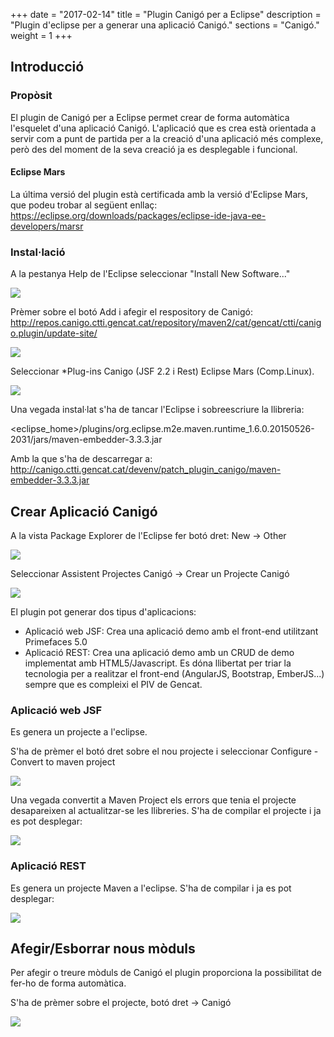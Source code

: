 +++
date        = "2017-02-14"
title       = "Plugin Canigó per a Eclipse"
description = "Plugin d'eclipse per a generar una aplicació Canigó."
sections    = "Canigó."
weight      = 1
+++

## Introducció

### Propòsit

El plugin de Canigó per a Eclipse permet crear de forma automàtica l'esquelet d'una aplicació Canigó. L'aplicació que es crea està orientada a servir com a punt de partida per a la creació d'una aplicació més complexe, però des del moment de la seva creació ja es desplegable i funcional.

#### Eclipse Mars

La última versió del plugin està certificada amb la versió d'Eclipse Mars, que podeu trobar al següent enllaç: https://eclipse.org/downloads/packages/eclipse-ide-java-ee-developers/marsr

### Instal·lació

A la pestanya Help de l'Eclipse seleccionar "Install New Software..."

![](/related/canigo/documentacio/plugin-canigo/img1.jpg)

Prèmer sobre el botó Add i afegir el respository de Canigó:
http://repos.canigo.ctti.gencat.cat/repository/maven2/cat/gencat/ctti/canigo.plugin/update-site/

![](/related/canigo/documentacio/plugin-canigo/img2.jpg)

Seleccionar *Plug-ins Canigo (JSF 2.2 i Rest) Eclipse Mars (Comp.Linux).

![](/related/canigo/documentacio/plugin-canigo/img3.jpg)

Una vegada instal·lat s'ha de tancar l'Eclipse i sobreescriure la llibreria:

<eclipse_home>/plugins/org.eclipse.m2e.maven.runtime_1.6.0.20150526-2031/jars/maven-embedder-3.3.3.jar

Amb la que s'ha de descarregar a:
http://canigo.ctti.gencat.cat/devenv/patch_plugin_canigo/maven-embedder-3.3.3.jar

## Crear Aplicació Canigó

A la vista Package Explorer de l'Eclipse fer botó dret: New -> Other

![](/related/canigo/documentacio/plugin-canigo/img4.jpg)

Seleccionar Assistent Projectes Canigó -> Crear un Projecte Canigó

![](/related/canigo/documentacio/plugin-canigo/img5.jpg)

El plugin pot generar dos tipus d'aplicacions:

* Aplicació web JSF: Crea una aplicació demo amb el front-end utilitzant Primefaces 5.0
* Aplicació REST: Crea una aplicació demo amb un CRUD de demo implementat amb HTML5/Javascript. Es dóna llibertat per triar la tecnologia per a realitzar el front-end (AngularJS, Bootstrap, EmberJS...) sempre que es compleixi el PIV de Gencat.
	
### Aplicació web JSF

Es genera un projecte a l'eclipse.

S'ha de prèmer el botó dret sobre el nou projecte i seleccionar Configure - Convert to maven project

![](/related/canigo/documentacio/plugin-canigo/img6.jpg)

Una vegada convertit a Maven Project els errors que tenia el projecte desapareixen al actualitzar-se les llibreries. S'ha de compilar el projecte i ja es pot desplegar:

![](/related/canigo/documentacio/plugin-canigo/img7.jpg)

### Aplicació REST

Es genera un projecte Maven a l'eclipse. S'ha de compilar i ja es pot desplegar:

![](/related/canigo/documentacio/plugin-canigo/img8.jpg)

## Afegir/Esborrar nous mòduls

Per afegir o treure mòduls de Canigó el plugin proporciona la possibilitat de fer-ho de forma automàtica.

S'ha de prèmer sobre el projecte, botó dret -> Canigó

![](/related/canigo/documentacio/plugin-canigo/img9.jpg)

